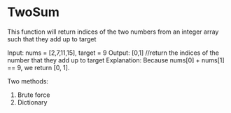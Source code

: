 # TwoSum

This function will return indices of the two numbers from an integer array such that they add up to target

Input: nums = [2,7,11,15], target = 9
Output: [0,1] //return the indices of the number that they add up to target
Explanation: Because nums[0] + nums[1] == 9, we return [0, 1].

Two methods:
1. Brute force
2. Dictionary

